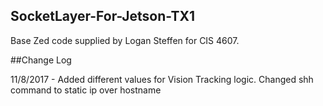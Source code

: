 ## SocketLayer-For-Jetson-TX1

Base Zed code supplied by Logan Steffen for CIS 4607.

##Change Log

11/8/2017 - Added different values for Vision Tracking logic. Changed shh command to static ip over hostname



  
